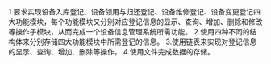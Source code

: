 1.要求实现设备入库登记、设备领用与归还登记、设备维修登记、设备变更登记四大功能模块，每个功能模块又分别对应登记信息的显示、查询、增加、删除和修改等操作子模块，从而完成一个设备信息管理系统所需功能。
2.使用四种不同的结构体来分别存储四大功能模块中所需登记的信息。
3.使用链表来实现对登记信息的显示、查询、增加、删除等操作。
4.使用文件完成数据的存储。